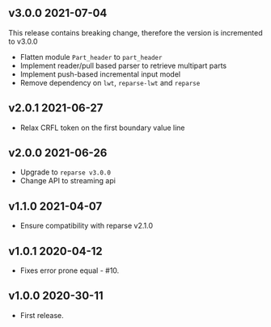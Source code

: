 ## v3.0.0 2021-07-04

This release contains breaking change, therefore the version is incremented to
v3.0.0

- Flatten module `Part_header` to `part_header`
- Implement reader/pull based parser to retrieve multipart parts
- Implement push-based incremental input model
- Remove dependency on `lwt`, `reparse-lwt` and `reparse`

## v2.0.1 2021-06-27

- Relax CRFL token on the first boundary value line

## v2.0.0 2021-06-26

- Upgrade to `reparse v3.0.0`
- Change API to streaming api 

## v1.1.0 2021-04-07

- Ensure compatibility with reparse v2.1.0

## v1.0.1 2020-04-12

- Fixes error prone equal - #10.

## v1.0.0 2020-30-11

- First release.
